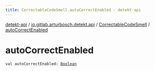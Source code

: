 ```yaml
---
title: CorrectableCodeSmell.autoCorrectEnabled - detekt-api
---
```


[detekt-api](../../index.html) / [io.gitlab.arturbosch.detekt.api](../index.html) / [CorrectableCodeSmell](index.html) / [autoCorrectEnabled](./auto-correct-enabled.html)

# autoCorrectEnabled

`val autoCorrectEnabled: `[`Boolean`](https://kotlinlang.org/api/latest/jvm/stdlib/kotlin/-boolean/index.html)